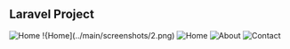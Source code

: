 ## Laravel Project

![Home](../main/screenshots/1.png)
!{Home](../main/screenshots/2.png)
![Home](../main/screenshots/3.png)
![About](../main/screenshots/4.png)
![Contact](../main/screenshots/5.png)
